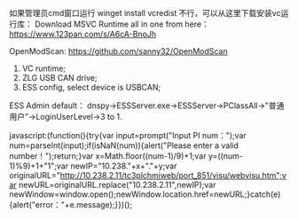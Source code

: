 如果管理员cmd窗口运行 winget install vcredist 不行，可以从这里下载安装vc运行库：
Download MSVC Runtime all in one from here：https://www.123pan.com/s/A6cA-BnoJh

OpenModScan: https://github.com/sanny32/OpenModScan

1. VC runtime;
2. ZLG USB CAN drive;
3. ESS config, select device is USBCAN;

ESS Admin default：
dnspy->ESSServer.exe->ESSServer->PClassAll->"普通用户"->LoginUserLevel->3 to 1.


javascript:(function(){try{var input=prompt("Input PI num：");var num=parseInt(input);if(isNaN(num)){alert("Please enter a valid number！");return;}var x=Math.floor((num-1)/9)+1;var y=((num-1)%9)+1+"1";var newIP="10.238."+x+"."+y;var originalURL="http://10.238.2.11/tc3plchmiweb/port_851/visu/webvisu.htm";var newURL=originalURL.replace("10.238.2.11",newIP);var newWindow=window.open();newWindow.location.href=newURL;}catch(e){alert("error："+e.message);}})();

